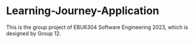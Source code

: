 # Learning-Journey-Application
This is the group project of EBU6304 Software Engineering 2023, which is designed by Group 12.
